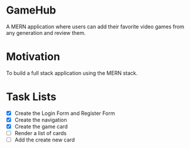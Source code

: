 # GameHub

A MERN application where users can add their favorite video games from any generation and review them.

# Motivation

To build a full stack application using the MERN stack.


# Task Lists

- [x] Create the Login Form and Register Form
- [x] Create the navigation
- [x] Create the game card
- [ ] Render a list of cards
- [ ] Add the create new card